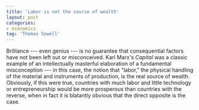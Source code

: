 ```yaml
---
title: 'Labor is not the source of wealth'
layout: post
categories:
- economics
tag: 'Thomas Sowell'
---
```


Brilliance --- even genius --- is no guarantee that consequential factors have not been left out or misconceived. Karl Marx's *Capital* was a classic example of an intellectually masterful elaboration of a fundamental misconception --- in this case, the notion that "labor," the physical handling of the material and instruments of production, is the real source of wealth. Obviously, if this were true, countries with much labor and little technology or entrepreneurship would be more prosperous than countries with the reverse, when in fact it is blatantly obvious that the direct opposite is the case.
